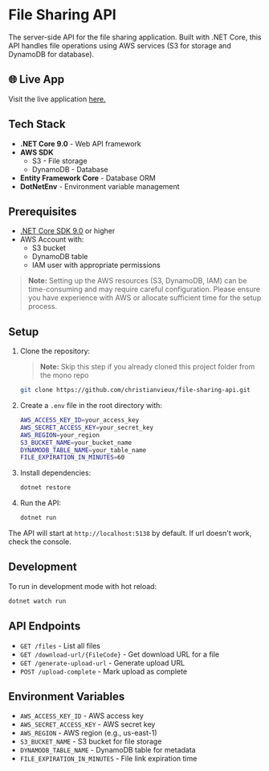 # File Sharing API

The server-side API for the file sharing application. Built with .NET Core, this API handles file operations using AWS services (S3 for storage and DynamoDB for database).

## 🌐 Live App

Visit the live application [here.](http://44.203.74.69:3006/home)

## Tech Stack

- **.NET Core 9.0** - Web API framework
- **AWS SDK**
  - S3 - File storage
  - DynamoDB - Database
- **Entity Framework Core** - Database ORM
- **DotNetEnv** - Environment variable management

## Prerequisites

- [.NET Core SDK 9.0](https://dotnet.microsoft.com/download) or higher
- AWS Account with:
  - S3 bucket
  - DynamoDB table
  - IAM user with appropriate permissions

> **Note:** Setting up the AWS resources (S3, DynamoDB, IAM) can be time-consuming and may require careful configuration. Please ensure you have experience with AWS or allocate sufficient time for the setup process.

## Setup

1. Clone the repository:
   > **Note:** Skip this step if you already cloned this project folder from the mono repo

    ```sh
    git clone https://github.com/christianvieux/file-sharing-api.git
    ```


2. Create a `.env` file in the root directory with:

    ```sh
    AWS_ACCESS_KEY_ID=your_access_key
    AWS_SECRET_ACCESS_KEY=your_secret_key
    AWS_REGION=your_region
    S3_BUCKET_NAME=your_bucket_name
    DYNAMODB_TABLE_NAME=your_table_name
    FILE_EXPIRATION_IN_MINUTES=60
    ```

3. Install dependencies:

    ```sh
    dotnet restore
    ```

4. Run the API:

    ```sh
    dotnet run
    ```

The API will start at `http://localhost:5138` by default. If url doesn't work, check the console.

## Development

To run in development mode with hot reload:

```sh
dotnet watch run
```

## API Endpoints

- `GET /files` - List all files
- `GET /download-url/{FileCode}` - Get download URL for a file
- `GET /generate-upload-url` - Generate upload URL
- `POST /upload-complete` - Mark upload as complete

## Environment Variables

- `AWS_ACCESS_KEY_ID` - AWS access key
- `AWS_SECRET_ACCESS_KEY` - AWS secret key
- `AWS_REGION` - AWS region (e.g., us-east-1)
- `S3_BUCKET_NAME` - S3 bucket for file storage
- `DYNAMODB_TABLE_NAME` - DynamoDB table for metadata
- `FILE_EXPIRATION_IN_MINUTES` - File link expiration time
